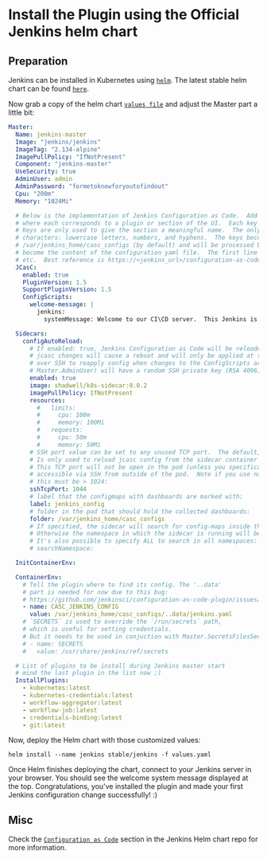 # Install the Plugin using the Official Jenkins helm chart

## Preparation

Jenkins can be installed in Kubernetes using [`helm`](https://github.com/helm/helm).
The latest stable helm chart can be found [`here`](https://github.com/helm/charts/tree/master/stable/jenkins).

Now grab a copy of the helm chart [`values file`](https://github.com/helm/charts/blob/master/stable/jenkins/values.yaml) and adjust the Master part a little bit:

```yaml
Master:
  Name: jenkins-master
  Image: "jenkins/jenkins"
  ImageTag: "2.134-alpine"
  ImagePullPolicy: "IfNotPresent"
  Component: "jenkins-master"
  UseSecurity: true
  AdminUser: admin
  AdminPassword: "formetoknowforyoutofindout"
  Cpu: "200m"
  Memory: "1024Mi"

  # Below is the implementation of Jenkins Configuration as Code.  Add a key under ConfigScripts for each configuration area,
  # where each corresponds to a plugin or section of the UI.  Each key (prior to | character) is just a label, and can be any value.
  # Keys are only used to give the section a meaningful name.  The only restriction is they may only contain RFC 1123 \ DNS label
  # characters: lowercase letters, numbers, and hyphens.  The keys become the name of a configuration yaml file on the master in
  # /var/jenkins_home/casc_configs (by default) and will be processed by the Configuration as Code Plugin.  The lines after each |
  # become the content of the configuration yaml file.  The first line after this is a JCasC root element, eg jenkins, credentials,
  # etc.  Best reference is https://<jenkins_url>/configuration-as-code/reference.  The example below creates a welcome message:
  JCasC:
    enabled: true
    PluginVersion: 1.5
    SupportPluginVersion: 1.5
    ConfigScripts:
      welcome-message: |
        jenkins:
          systemMessage: Welcome to our CI\CD server.  This Jenkins is configured and managed 'as code'.

  Sidecars:
    configAutoReload:
      # If enabled: true, Jenkins Configuration as Code will be reloaded on-the-fly without a reboot.  If false or not-specified,
      # jcasc changes will cause a reboot and will only be applied at the subsequent start-up.  Auto-reload uses the Jenkins CLI
      # over SSH to reapply config when changes to the ConfigScripts are detected.  The admin user (or account you specify in
      # Master.AdminUser) will have a random SSH private key (RSA 4096) assigned unless you specify OwnSshKey: true.  This will be saved to a k8s secret.
      enabled: true
      image: shadwell/k8s-sidecar:0.0.2
      imagePullPolicy: IfNotPresent
      resources:
        #   limits:
        #     cpu: 100m
        #     memory: 100Mi
        #   requests:
        #     cpu: 50m
        #     memory: 50Mi
      # SSH port value can be set to any unused TCP port.  The default, 1044, is a non-standard SSH port that has been chosen at random.
      # Is only used to reload jcasc config from the sidecar container running in the Jenkins master pod.
      # This TCP port will not be open in the pod (unless you specifically configure this), so Jenkins will not be
      # accessible via SSH from outside of the pod.  Note if you use non-root pod privileges (RunAsUser & FsGroup),
      # this must be > 1024:
      sshTcpPort: 1044
      # label that the configmaps with dashboards are marked with:
      label: jenkins_config
      # folder in the pod that should hold the collected dashboards:
      folder: /var/jenkins_home/casc_configs
      # If specified, the sidecar will search for config-maps inside this namespace.
      # Otherwise the namespace in which the sidecar is running will be used.
      # It's also possible to specify ALL to search in all namespaces:
      # searchNamespace:

  InitContainerEnv:

  ContainerEnv:
    # Tell the plugin where to find its config. The '..data'
    # part is needed for now due to this bug:
    # https://github.com/jenkinsci/configuration-as-code-plugin/issues/425
    - name: CASC_JENKINS_CONFIG
      value: /var/jenkins_home/casc_configs/..data/jenkins.yaml
    # `SECRETS` is used to override the `/run/secrets` path,
    # which is useful for setting credentials.
    # But it needs to be used in conjuction with Master.SecretsFilesSecret
    # - name: SECRETS
    #   value: /usr/share/jenkins/ref/secrets

  # List of plugins to be install during Jenkins master start
  # mind the last plugin in the list now ;)
  InstallPlugins:
    - kubernetes:latest
    - kubernetes-credentials:latest
    - workflow-aggregator:latest
    - workflow-job:latest
    - credentials-binding:latest
    - git:latest
```

Now, deploy the Helm chart with those customized values:

```
helm install --name jenkins stable/jenkins -f values.yaml
```

Once Helm finishes deploying the chart, connect to your Jenkins server in your browser. You should see the welcome system message displayed at the top. Congratulations, you've installed the plugin and made your first Jenkins configuration change successfully! :)

## Misc

Check the [`Configuration as Code`](https://github.com/helm/charts/tree/master/stable/jenkins#configuration-as-code) section in the Jenkins Helm chart repo for more information.
